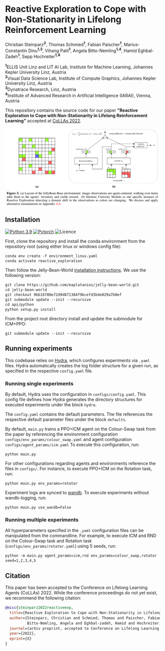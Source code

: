 # Reactive Exploration to Cope with Non-Stationarity in Lifelong Reinforcement Learning
Christian Steinparz<sup>**2**</sup>, Thomas Schmied<sup>**1**</sup>, Fabian Paischer<sup>**1**</sup>, Marius-Constantin Dinu<sup>**1,3**</sup>, Vihang Patil<sup>**1**</sup>, Angela Bitto-Nemling<sup>**1,4**</sup>, Hamid Eghbal-Zadeh<sup>**1**</sup>, Sepp Hochreiter<sup>**1,4**</sup> 


<sup>**1**</sup>ELLIS Unit Linz and LIT AI Lab, Institute for Machine Learning, Johannes Kepler University Linz, Austria\
<sup>**2**</sup>Visual Data Science Lab, Institute of Compute Graphics, Johannes Kepler University Linz, Austria\
<sup>**3**</sup>Dynatrace Research, Linz, Austria\
<sup>**4**</sup>Institute of Advanced Research in Artificial Intelligence (IARAI), Vienna, Austria

This repository contains the source code for our paper **"Reactive Exploration to Cope with Non-Stationarity in Lifelong Reinforcement Learning"** accepted at [CoLLAs 2022](https://lifelong-ml.cc/).

![Reactive exploration](./img/reactexp1.png)


[//]: # (---)

[//]: # ()
[//]: # (**This is the repository for the paper:)

[//]: # ([X]&#40;https://arxiv.org/abs/2205.12258&#41;.**)

[//]: # ()
[//]: # (**Detailed blog post on this paper at [this link]&#40;https://ml-jku.github.io/blog/2022/helm/&#41;.**)

[//]: # ()
[//]: # (---)

## Installation
[![Python 3.9](https://img.shields.io/badge/Python-3.9-blue.svg)](https://www.python.org/downloads/release/python-390/)
[![Pytorch](https://img.shields.io/badge/PyTorch-1.11-red.svg)](https://pytorch.org/get-started/previous-versions/)
![Licence](https://img.shields.io/github/license/ml-jku/reactive_exploration)

First, clone the repository and install the conda environment from the repository root (using either linux or windows config file): 
```
conda env create -f environment_linux.yaml
conda activate reactive_exploration 
```
Then follow the Jelly-Bean-World [installation instructions](https://github.com/eaplatanios/jelly-bean-world#installation-instructions). We use the following version:
```
git clone https://github.com/eaplatanios/jelly-bean-world.git
cd jelly-bean-world
git checkout 9bb16780e72d9d871384f9bcefd3b4e029a7b0ef
git submodule update --init --recursive
cd api/python
python setup.py install
```

From the project root directory install and update the submodule for ICM+PPO:
```
git submodule update --init --recursive
```

## Running experiments
This codebase relies on [Hydra](https://github.com/facebookresearch/hydra), which configures experiments via `.yaml` files. 
Hydra automatically creates the log folder structure for a given run, as specified in the respective `config.yaml` file.

### Running single experiments
By default, Hydra uses the configuration in `configs/config.yaml`. 
This config file defines how Hydra generates the directory structures for executed experiments under the block `hydra`. 

The  `config.yaml` contains the default parameters. The file references the respective default parameter files under the block
`defaults`. 

By default, `main.py` trains a PPO+ICM agent on the Colour-Swap task from the paper by referencing the environment configuration `configs/env_params/colour_swap.yaml` and agent configuration `configs/agent_params/icm.yaml`
To execute this configuration, run:
```
python main.py
```

For other configurations regarding agents and environments reference the files in `configs/`. For instance, to execute PPO+ICM on the Rotation task, run: 
```
python main.py env_params=rotator
```

Experiment logs are synced to [wandb](https://github.com/wandb/client). To execute experiments without wandb-logging, run:
```
python main.py use_wandb=False
```


### Running multiple experiments
All hyperparameters specified in the `.yaml` configuration files can be manipulated from the commandline. 
For example, to execute ICM and RND on the Colour-Swap task and Rotation task (`configs/env_params/rotator.yaml`) using 5 seeds, run: 
```
python -m main.py agent_params=icm,rnd env_params=colour_swap,rotator seed=1,2,3,4,5
```

## Citation

This paper has been accepted to the Conference on Lifelong Learning Agents (CoLLAs) 2022. While the conference proceedings do not yet exist, we recommend the following citation:

```bib
@misc{steinparz2022reactiveexp,
  title={Reactive Exploration to Cope with Non-Stationarity in Lifelong Reinforcement Learning},
  author={Steinparz, Christian and Schmied, Thomas and Paischer, Fabian and Dinu, Marius-Constantin and Patil, Vihang and 
          Bitto-Nemling, Angela and Eghbal-zadeh, Hamid and Hochreiter, Sepp},
  journal={arXiv preprint, accepted to Conference on Lifelong Learning Agents 2022},
  year={2022},
  eprint={X}
}
```



